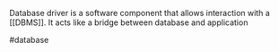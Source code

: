 Database driver is a software component that allows interaction with a [[DBMS]].
It acts like a bridge between database and application


#database